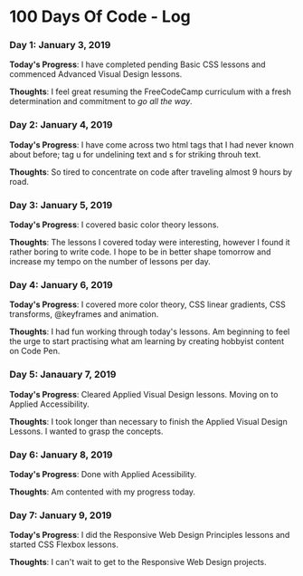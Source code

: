 # 100 Days Of Code - Log

### Day 1: January 3, 2019

**Today's Progress**: I have completed pending Basic CSS lessons and commenced Advanced Visual Design lessons.

**Thoughts**: I feel great resuming the FreeCodeCamp curriculum with a fresh determination and commitment to _go all the way_.

### Day 2: January 4, 2019

**Today's Progress**: I have come across two html tags that I had never known about before; tag u for undelining text and s for striking throuh text.

**Thoughts**: So tired to concentrate on code after traveling almost 9 hours by road.

### Day 3: January 5, 2019

**Today's Progress**: I covered basic color theory lessons.

**Thoughts**: The lessons I covered today were interesting, however I found it rather boring to write code. I hope to be in better shape tomorrow and increase my tempo on the number of lessons per day.

### Day 4: January 6, 2019

**Today's Progress**: I covered more color theory, CSS linear gradients, CSS transforms, @keyframes and animation.

**Thoughts**: I had fun working through today's lessons. Am beginning to feel the urge to start practising what am learning by creating hobbyist content on Code Pen.

### Day 5: Janauary 7, 2019

**Today's Progress**: Cleared Applied Visual Design lessons. Moving on to Applied Accessibility.

**Thoughts**: I took longer than necessary to finish the Applied Visual Design Lessons. I wanted to grasp the concepts.

### Day 6: January 8, 2019

**Today's Progress**: Done with Applied Acessibility.

**Thoughts**: Am contented with my progress today.

### Day 7: January 9, 2019

**Today's Progress**: I did the Responsive Web Design Principles lessons and started CSS Flexbox lessons.

**Thoughts**: I can't wait to get to the Responsive Web Design projects.